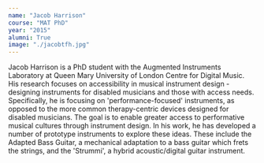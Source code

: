```yaml
---
name: "Jacob Harrison"
course: "MAT PhD"
year: "2015"
alumni: True
image: "./jacobtfh.jpg"
---
```

Jacob Harrison is a PhD student with the Augmented Instruments Laboratory at Queen Mary University of London Centre for Digital Music. His research focuses on accessibility in musical instrument design - designing instruments for disabled musicians and those with access needs. Specifically, he is focusing on 'performance-focused' instruments, as opposed to the more common therapy-centric devices designed for disabled musicians. The goal is to enable greater access to performative musical cultures through instrument design. In his work, he has developed a number of prototype instruments to explore these ideas. These include the Adapted Bass Guitar, a mechanical adaptation to a bass guitar which frets the strings, and the 'Strummi', a hybrid acoustic/digital guitar instrument.